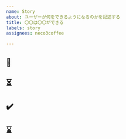 ```yaml
---
name: Story
about: ユーザーが何をできるようになるのかを記述する
title: 〇〇は〇〇ができる
labels: story
assignees: neco3coffee

---
```


## 🎨 

## ⏳

## ✔️

## ⌛️
